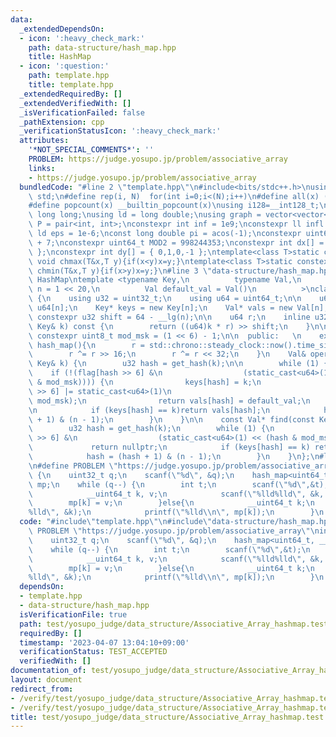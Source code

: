 ```yaml
---
data:
  _extendedDependsOn:
  - icon: ':heavy_check_mark:'
    path: data-structure/hash_map.hpp
    title: HashMap
  - icon: ':question:'
    path: template.hpp
    title: template.hpp
  _extendedRequiredBy: []
  _extendedVerifiedWith: []
  _isVerificationFailed: false
  _pathExtension: cpp
  _verificationStatusIcon: ':heavy_check_mark:'
  attributes:
    '*NOT_SPECIAL_COMMENTS*': ''
    PROBLEM: https://judge.yosupo.jp/problem/associative_array
    links:
    - https://judge.yosupo.jp/problem/associative_array
  bundledCode: "#line 2 \"template.hpp\"\n#include<bits/stdc++.h>\nusing namespace\
    \ std;\n#define rep(i, N)  for(int i=0;i<(N);i++)\n#define all(x) (x).begin(),(x).end()\n\
    #define popcount(x) __builtin_popcount(x)\nusing i128=__int128_t;\nusing ll =\
    \ long long;\nusing ld = long double;\nusing graph = vector<vector<int>>;\nusing\
    \ P = pair<int, int>;\nconstexpr int inf = 1e9;\nconstexpr ll infl = 1e18;\nconstexpr\
    \ ld eps = 1e-6;\nconst long double pi = acos(-1);\nconstexpr uint64_t MOD = 1e9\
    \ + 7;\nconstexpr uint64_t MOD2 = 998244353;\nconstexpr int dx[] = { 1,0,-1,0\
    \ };\nconstexpr int dy[] = { 0,1,0,-1 };\ntemplate<class T>static constexpr inline\
    \ void chmax(T&x,T y){if(x<y)x=y;}\ntemplate<class T>static constexpr inline void\
    \ chmin(T&x,T y){if(x>y)x=y;}\n#line 3 \"data-structure/hash_map.hpp\"\n/// @brief\
    \ HashMap\ntemplate <typename Key,\n          typename Val,\n          uint32_t\
    \ n = 1 << 20,\n          Val default_val = Val()\n          >\nclass hash_map\
    \ {\n    using u32 = uint32_t;\n    using u64 = uint64_t;\n\n    u64* flag = new\
    \ u64[n];\n    Key* keys = new Key[n];\n    Val* vals = new Val[n];\n\n    static\
    \ constexpr u32 shift = 64 - __lg(n);\n\n    u64 r;\n    inline u32 get_hash(const\
    \ Key& k) const {\n        return ((u64)k * r) >> shift;\n    }\n\n    static\
    \ constexpr uint8_t mod_msk = (1 << 6) - 1;\n\n  public:   \n    explicit constexpr\
    \ hash_map(){\n        r = std::chrono::steady_clock::now().time_since_epoch().count();\n\
    \        r ^= r >> 16;\n        r ^= r << 32;\n    }\n    Val& operator[](const\
    \ Key& k) {\n        u32 hash = get_hash(k);\n\n        while (1) {\n        \
    \    if (!(flag[hash >> 6] &\n                  (static_cast<u64>(1) << (hash\
    \ & mod_msk)))) {\n                keys[hash] = k;\n                flag[hash\
    \ >> 6] |= static_cast<u64>(1)\n                                   << (hash &\
    \ mod_msk);\n                return vals[hash] = default_val;\n            }\n\
    \n            if (keys[hash] == k)return vals[hash];\n            hash = (hash\
    \ + 1) & (n - 1);\n        }\n    }\n\n    const Val* find(const Key&k)const{\n\
    \        u32 hash = get_hash(k);\n        while (1) {\n            if (!(flag[hash\
    \ >> 6] &\n                  (static_cast<u64>(1) << (hash & mod_msk))))\n   \
    \             return nullptr;\n            if (keys[hash] == k) return &(vals[hash]);\n\
    \            hash = (hash + 1) & (n - 1);\n        }\n    }\n};\n#line 3 \"test/yosupo_judge/data_structure/Associative_Array_hashmap.test.cpp\"\
    \n#define PROBLEM \"https://judge.yosupo.jp/problem/associative_array\"\nint main()\
    \ {\n    uint32_t q;\n    scanf(\"%d\", &q);\n    hash_map<uint64_t, __uint64_t>\
    \ mp;\n    while (q--) {\n        int t;\n        scanf(\"%d\",&t);\n        if(!t){\n\
    \            __uint64_t k, v;\n            scanf(\"%lld%lld\", &k, &v);\n    \
    \        mp[k] = v;\n        }else{\n            __uint64_t k;\n            scanf(\"\
    %lld\", &k);\n            printf(\"%lld\\n\", mp[k]);\n        }\n    }\n}\n"
  code: "#include\"template.hpp\"\n#include\"data-structure/hash_map.hpp\"\n#define\
    \ PROBLEM \"https://judge.yosupo.jp/problem/associative_array\"\nint main() {\n\
    \    uint32_t q;\n    scanf(\"%d\", &q);\n    hash_map<uint64_t, __uint64_t> mp;\n\
    \    while (q--) {\n        int t;\n        scanf(\"%d\",&t);\n        if(!t){\n\
    \            __uint64_t k, v;\n            scanf(\"%lld%lld\", &k, &v);\n    \
    \        mp[k] = v;\n        }else{\n            __uint64_t k;\n            scanf(\"\
    %lld\", &k);\n            printf(\"%lld\\n\", mp[k]);\n        }\n    }\n}\n"
  dependsOn:
  - template.hpp
  - data-structure/hash_map.hpp
  isVerificationFile: true
  path: test/yosupo_judge/data_structure/Associative_Array_hashmap.test.cpp
  requiredBy: []
  timestamp: '2023-04-07 13:04:10+09:00'
  verificationStatus: TEST_ACCEPTED
  verifiedWith: []
documentation_of: test/yosupo_judge/data_structure/Associative_Array_hashmap.test.cpp
layout: document
redirect_from:
- /verify/test/yosupo_judge/data_structure/Associative_Array_hashmap.test.cpp
- /verify/test/yosupo_judge/data_structure/Associative_Array_hashmap.test.cpp.html
title: test/yosupo_judge/data_structure/Associative_Array_hashmap.test.cpp
---
```

